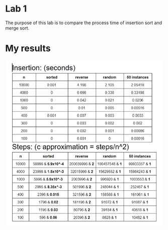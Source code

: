 # Lab 1
The purpose of this lab is to compare the process time of insertion sort and merge sort.
# My results
![result 1](images/capture.png)
